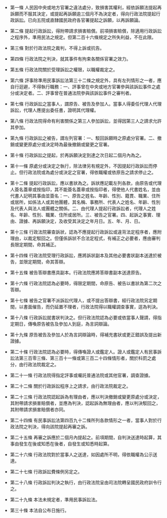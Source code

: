 * 第一條 人民因中央或地方官署之違法處分，致損害其權利，經依訴願法提起再訴願而不服其決定，或提起再訴願逾三個月不為決定者，得向行政法院提起行政訴訟。已向五院或直隸國民政府各官署提起之訴願，以再訴願論。

* 第二條 提起行政訴訟，得附帶請求損害賠償。前項損害賠償，除適用行政訴訟之程序外，準用民法之規定。但第二百十六條規定之所失利益，不在此限。

* 第三條 對於行政法院之裁判，不得上訴或抗告。

* 第四條 行政法院之判決，就其事件有拘束各關係官署之效力。

* 第五條 行政法院關於受理訴訟之權限，以職權裁定之。

* 第六條 評事除準用民事訴訟法第三十二條之規定外，具有左列情形之一者，應自行迴避，不得執行職務：一、評事曾在中央或地方官署參與該訴訟事件之處分或決定者。二、評事曾在普通法院參與該訴訟事件之審判者。

* 第七條 行政訴訟之當事人，謂原告、被告及參加人。當事人得委任代理人代理訴訟，代理人應提出委任書，證明其代理權。

* 第八條 行政法院得命有利害關係之第三人參加訴訟，並得因第三人之請求允許其參加。

* 第九條 行政訴訟之被告，謂左列官署：一、駁回訴願時之原處分官署。二、撤銷或變更原處分或決定時為最後撤銷或變更之官署。

* 第十條 行政訴訟之提起，於再訴願決定到達之次日起二個月內為之。

* 第十一條 原處分或決定之執行，除法律另有規定外，不因提起行政訴訟而停止。但行政法院或為處分或決定之官署，得依職權或依原告之請求停止之。

* 第十二條 提起行政訴訟，應以書狀為之。訴狀應記載左列各款，由原告或代理人簽名蓋章或按指印，其不能簽名蓋章或按指印者，得使他人代書姓名，並由代書人記明其事由並簽名：一、原告之姓名、年齡、性別、籍貫、職業、住所或居所，如係法人或其他團體，其名稱、事務所、代表人之姓名、年齡、性別及代表人與法人或團體之關係。二、由代理人提起行政訴訟者，代理人之姓名、年齡、性別、職業、住所或居所。三、被告之官署。四、起訴之事實、理由、證據、再訴願決定，及收受其決定之年月日。五、年、月、日。

* 第十三條 行政法院審查訴狀，認為不應提起行政訴訟或違背法定程序者，應附理由，以裁定駁回之。但僅係訴狀不合法定程式，有補正之必要者，應由審判長限定期間，命其補正。

* 第十四條 行政法院受理行政訴訟，應將訴狀副本及其他必要書狀副本送達於被告，並限定期間，命其答辯。

* 第十五條 被告答辯書應具副本。行政法院應將答辯書副本送達原告。

* 第十六條 行政法院認為必要時，得限定期間，命原告、被告以書狀為第二次之答辯。

* 第十七條 被告之官署不派訴訟代理人，或不提出答辯書，經行政法院另定期間，以書面催告，而仍延置不理者，行政法院得以職權調查事實，逕為判決。

* 第十八條 行政訴訟就書狀判決之。但行政法院認為必要或依當事人聲請，得指定期日，傳喚原告被告及參加人到庭，為言詞辯論。

* 第十九條 原告被告及參加人於為言詞辯論時，得補充書狀或更正錯誤及提出新證據。

* 第二十條 行政法院認為必要時，得傳喚證人或鑑定人。證人或鑑定人有民事訴訟法第三百零三條、第三百十一條或第三百二十四條情形者，關於科罰之處分，由行政法院裁定之。

* 第二十一條 行政法院得指定評事或囑託普通法院或其他官署，調查證據。

* 第二十二條 關於行政訴訟程序上之請求，由行政法院裁定之。

* 第二十三條 行政法院認起訴為有理由者，應以判決撤銷或變更原處分或決定，其附帶請求損害賠償者，並應為判決，認起訴為無理由者，應以判決駁回之，其附帶請求損害賠償者亦同。

* 第二十四條 有民事訴訟法第四百九十二條所列各款情形之一者，當事人對於行政法院之判決，得向該院提起再審之訴。

* 第二十五條 再審之訴應於二個月內提起之。前項期間，自判決送達時起算，其事由發生在後或知悉在後者，自發生或知悉時起算。

* 第二十六條 行政法院對於當事人之送達，如因處所不明，得依職權為公示送達。

* 第二十七條 行政訴訟費條例另定之。

* 第二十八條 行政訴訟判決之執行，由行政法院呈由司法院轉呈國民政府訓令行之。

* 第二十九條 本法未規定者，準用民事訴訟法。

* 第三十條 本法自公布日施行。

